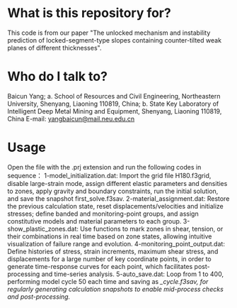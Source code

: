 # What is this repository for?
This code is from our paper "The unlocked mechanism and instability prediction of locked-segment-type slopes containing counter-tilted weak planes of different thicknesses".
# Who do I talk to?
Baicun Yang; a. School of Resources and Civil Engineering, Northeastern University, Shenyang, Liaoning 110819, China; b. State Key Laboratory of Intelligent Deep Metal Mining and Equipment, Shenyang, Liaoning 110819, China
E-mail: yangbaicun@mail.neu.edu.cn
# Usage
Open the file with the .prj extension and run the following codes in sequence：
1-model_initialization.dat: Import the grid file H180.f3grid, disable large-strain mode, assign different elastic parameters and densities to zones, apply gravity and boundary constraints, run the initial solution, and save the snapshot first_solve.f3sav.
2-material_assignment.dat: Restore the previous calculation state, reset displacements/velocities and initialize stresses; define banded and monitoring-point groups, and assign constitutive models and material parameters to each group.
3-show_plastic_zones.dat: Use functions to mark zones in shear, tension, or their combinations in real time based on zone states, allowing intuitive visualization of failure range and evolution.
4-monitoring_point_output.dat: Define histories of stress, strain increments, maximum shear stress, and displacements for a large number of key coordinate points, in order to generate time-response curves for each point, which facilitates post-processing and time-series analysis.
5-auto_save.dat: Loop from 1 to 400, performing model cycle 50 each time and saving as <i>_cycle.f3sav, for regularly generating calculation snapshots to enable mid-process checks and post-processing.
